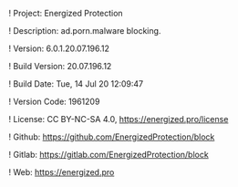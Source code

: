 ! Project: Energized Protection

! Description: ad.porn.malware blocking.

! Version: 6.0.1.20.07.196.12

! Build Version: 20.07.196.12

! Build Date: Tue, 14 Jul 20 12:09:47

! Version Code: 1961209

! License: CC BY-NC-SA 4.0, https://energized.pro/license

! Github: https://github.com/EnergizedProtection/block

! Gitlab: https://gitlab.com/EnergizedProtection/block


! Web: https://energized.pro
